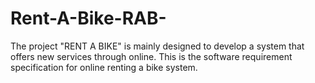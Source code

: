 # Rent-A-Bike-RAB-
The project "RENT A BIKE" is mainly designed to develop a system that offers new  services through online. This is the software requirement specification for online  renting a bike system.
